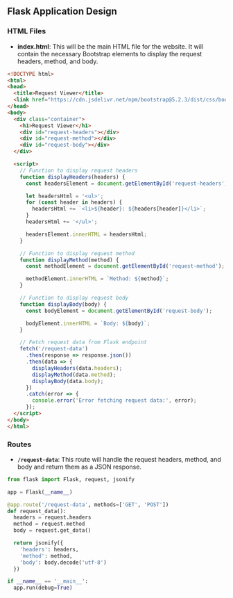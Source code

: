 ## Flask Application Design

### HTML Files

- **index.html**: This will be the main HTML file for the website. It will contain the necessary Bootstrap elements to display the request headers, method, and body.

```html
<!DOCTYPE html>
<html>
<head>
  <title>Request Viewer</title>
  <link href="https://cdn.jsdelivr.net/npm/bootstrap@5.2.3/dist/css/bootstrap.min.css" rel="stylesheet" integrity="sha384-rbsA2VBKQh58iYOTvBX41IVsSLXmkN7F0C6h4x+Omy4cwh7y3XWDszP7h4s1CfeT" crossorigin="anonymous">
</head>
<body>
  <div class="container">
    <h1>Request Viewer</h1>
    <div id="request-headers"></div>
    <div id="request-method"></div>
    <div id="request-body"></div>
  </div>

  <script>
    // Function to display request headers
    function displayHeaders(headers) {
      const headersElement = document.getElementById('request-headers');

      let headersHtml = '<ul>';
      for (const header in headers) {
        headersHtml += `<li>${header}: ${headers[header]}</li>`;
      }
      headersHtml += '</ul>';

      headersElement.innerHTML = headersHtml;
    }

    // Function to display request method
    function displayMethod(method) {
      const methodElement = document.getElementById('request-method');

      methodElement.innerHTML = `Method: ${method}`;
    }

    // Function to display request body
    function displayBody(body) {
      const bodyElement = document.getElementById('request-body');

      bodyElement.innerHTML = `Body: ${body}`;
    }

    // Fetch request data from Flask endpoint
    fetch('/request-data')
      .then(response => response.json())
      .then(data => {
        displayHeaders(data.headers);
        displayMethod(data.method);
        displayBody(data.body);
      })
      .catch(error => {
        console.error('Error fetching request data:', error);
      });
  </script>
</body>
</html>
```

### Routes

- **`/request-data`**: This route will handle the request headers, method, and body and return them as a JSON response.

```python
from flask import Flask, request, jsonify

app = Flask(__name__)

@app.route('/request-data', methods=['GET', 'POST'])
def request_data():
  headers = request.headers
  method = request.method
  body = request.get_data()

  return jsonify({
    'headers': headers,
    'method': method,
    'body': body.decode('utf-8')
  })

if __name__ == '__main__':
  app.run(debug=True)
```